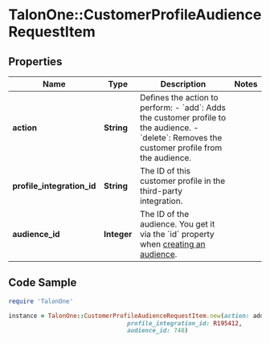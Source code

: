 # TalonOne::CustomerProfileAudienceRequestItem

## Properties

Name | Type | Description | Notes
------------ | ------------- | ------------- | -------------
**action** | **String** | Defines the action to perform: - &#x60;add&#x60;: Adds the customer profile to the audience. - &#x60;delete&#x60;: Removes the customer profile from the audience.  | 
**profile_integration_id** | **String** | The ID of this customer profile in the third-party integration. | 
**audience_id** | **Integer** | The ID of the audience. You get it via the &#x60;id&#x60; property when [creating an audience](#operation/createAudienceV2). | 

## Code Sample

```ruby
require 'TalonOne'

instance = TalonOne::CustomerProfileAudienceRequestItem.new(action: add,
                                 profile_integration_id: R195412,
                                 audience_id: 748)
```


